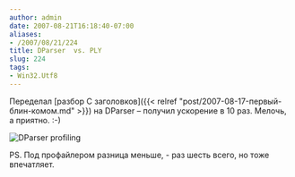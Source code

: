 ```yaml
---
author: admin
date: 2007-08-21T16:18:40-07:00
aliases:
- /2007/08/21/224
title: DParser  vs. PLY
slug: 224
tags:
- Win32.Utf8
---
```


Переделал [разбор С заголовков]({{< relref "post/2007-08-17-первый-блин-комом.md" >}}) на DParser – получил ускорение в 10 раз. Мелочь, а приятно. :-)

![DParser profiling](/2007/08/dparser_profile_output.png)

PS. Под профайлером разница меньше, - раз шесть всего, но тоже впечатляет. 
